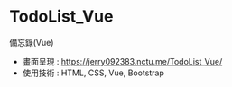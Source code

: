 # TodoList_Vue
備忘錄(Vue)

* 畫面呈現 : https://jerry092383.nctu.me/TodoList_Vue/
* 使用技術 : HTML, CSS, Vue, Bootstrap
